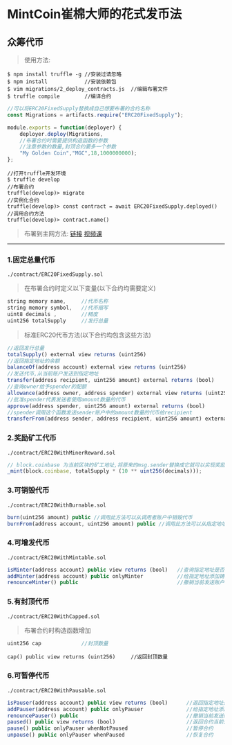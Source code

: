 # MintCoin崔棉大师的花式发币法

## 众筹代币
> 使用方法:
```shell
$ npm install truffle -g //安装过请忽略
$ npm install            //安装依赖包
$ vim migrations/2_deploy_contracts.js  //编辑布署文件
$ truffle compile        //编译合约
```
```javascript
//可以将ERC20FixedSupply替换成自己想要布署的合约名称
const Migrations = artifacts.require("ERC20FixedSupply"); 

module.exports = function(deployer) {
    deployer.deploy(Migrations,
    //布署合约时需要提供构造函数的参数
    //注意参数的数量,封顶合约要多一个参数
    "My Golden Coin","MGC",18,1000000000);
};
```
```
//打开truffle开发环境
$ truffle develop 
//布署合约
truffle(develop)> migrate 
//实例化合约
truffle(develop)> const contract = await ERC20FixedSupply.deployed() 
//调用合约方法
truffle(develop)> contract.name() 
```
> 布署到主网方法: [链接](https://github.com/Fankouzu/smart-contract/tree/master/Solidity%20Lesson%2003) [视频课](https://www.bilibili.com/video/BV1vJ41117ck/)
---

### 1.固定总量代币
```
./contract/ERC20FixedSupply.sol
```
> 在布署合约时定义以下变量(以下合约均需要定义)
```javascript
string memory name,     //代币名称
string memory symbol,   //代币缩写
uint8 decimals ,        //精度
uint256 totalSupply     //发行总量
```
> 标准ERC20代币方法(以下合约均包含这些方法)
```javascript
//返回发行总量
totalSupply() external view returns (uint256)
//返回指定地址的余额
balanceOf(address account) external view returns (uint256)
//发送代币,从当前账户发送到指定地址
transfer(address recipient, uint256 amount) external returns (bool)
//查询owner给予spender的配额
allowance(address owner, address spender) external view returns (uint256)
//批准spender代表发送者使用amount数量的代币
approve(address spender, uint256 amount) external returns (bool)
//spender调用这个函数发送sender账户中的amount数量的代币给recipient
transferFrom(address sender, address recipient, uint256 amount) external returns (bool)
```
### 2.奖励矿工代币
```
./contract/ERC20WithMinerReward.sol
```
```javascript
// block.coinbase 为当前区块的矿工地址,将原来的msg.sender替换成它就可以实现奖励矿工
_mint(block.coinbase, totalSupply * (10 ** uint256(decimals)));
```

### 3.可销毁代币
```
./contract/ERC20WithBurnable.sol
```
```javascript
burn(uint256 amount) public //调用此方法可以从调用者账户中销毁代币
burnFrom(address account, uint256 amount) public //调用此方法可以从指定地址销毁代币,代币从发送者的批准中扣除
```

### 4.可增发代币
```
./contract/ERC20WithMintable.sol
```
```javascript
isMinter(address account) public view returns (bool)   //查询指定地址是否拥有铸币权
addMinter(address account) public onlyMinter           //给指定地址添加铸币权,只能通过有铸币权的地址添加
renounceMinter() public                                //撤销当前发送账户的铸币权
```

### 5.有封顶代币
```
./contract/ERC20WithCapped.sol
```
> 布署合约时构造函数增加
```javascript
uint256 cap             //封顶数量 
```
```
cap() public view returns (uint256)     //返回封顶数量
```

### 6.可暂停代币
```
./contract/ERC20WithPausable.sol
```
```javascript
isPauser(address account) public view returns (bool)      //返回指定地址是否拥有暂停权  
addPauser(address account) public onlyPauser              //给指定地址添加暂停权限,只有通过有暂停权的地址添加
renouncePauser() public                                   //撤销当前发送账户的暂停权
paused() public view returns (bool)                       //返回合约当前是否已经暂停
pause() public onlyPauser whenNotPaused                   //暂停合约
unpause() public onlyPauser whenPaused                    //恢复合约
```
